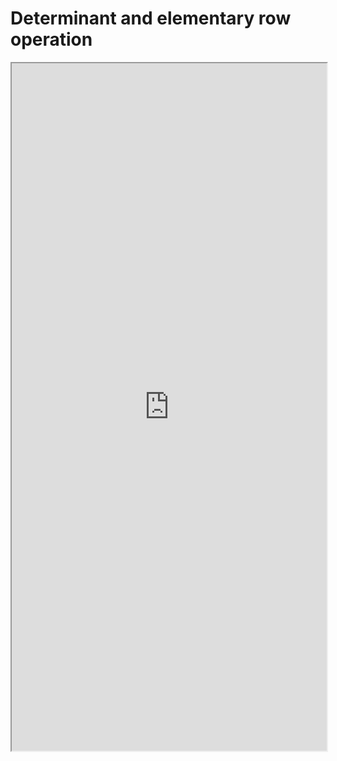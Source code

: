 # Determinant and elementary row operation


<!--more-->

<iframe src="https://linn-guo.github.io/pdf/Determinant_and_ElementaryRowOperation.pdf" height="1100px" width="100%"></iframe>




<!-- ## Credit: -->

